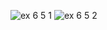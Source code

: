 ![ex 6 5 1](https://github.com/65030034/03376836-OOP-2566-Lab-06/assets/144875017/7205a5e5-e83d-4ab8-be04-f94c60f3eaf1)
![ex 6 5 2](https://github.com/65030034/03376836-OOP-2566-Lab-06/assets/144875017/3a2b8895-6bd5-4f43-9171-25b0b02948fe)
